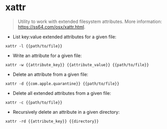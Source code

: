 # xattr

> Utility to work with extended filesystem attributes.
> More information: <https://ss64.com/osx/xattr.html>.

- List key:value extended attributes for a given file:

`xattr -l {{path/to/file}}`

- Write an attribute for a given file:

`xattr -w {{attribute_key}} {{attribute_value}} {{path/to/file}}`

- Delete an attribute from a given file:

`xattr -d {{com.apple.quarantine}} {{path/to/file}}`

- Delete all extended attributes from a given file:

`xattr -c {{path/to/file}}`

- Recursively delete an attribute in a given directory:

`xattr -rd {{attribute_key}} {{directory}}`
